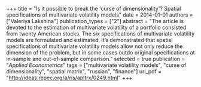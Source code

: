 +++
title = "Is it possible to break the 'curse of dimensionality'? Spatial specifications of multivariate volatility models"
date = 2014-01-01
authors = ["Valeriya Lakshina"]
publication_types = ["2"]
abstract = "The article is devoted to the estimation of multivariate volatility of a portfolio consisted from twenty American stocks. The six specifications of multivariate volatility models are formulated and estimated. It’s demonstrated that spatial specifications of multivariate volatility models allow not only reduce the dimension of the problem, but in some cases outdo original specifications at in-sample and out-of-sample comparison."
selected = true
publication = "*Applied Econometrics*"
tags = ["multivariate volatility models", "curse of dimensionality", "spatial matrix", "russian", "finance"]
url_pdf = "http://ideas.repec.org/a/ris/apltrx/0249.html"
+++

